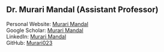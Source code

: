 ## Dr. Murari Mandal (Assistant Professor)

Personal Website: [Murari Mandal](https://murarimandal.github.io/)  
Google Scholar: [Murari Mandal](https://scholar.google.co.in/citations?user=U8AyzLIAAAAJ&hl=en)  
LinkedIn: [Murari Mandal](https://www.linkedin.com/in/murari-mandal)  
GitHub: [Murari023](https://github.com/murari023)
